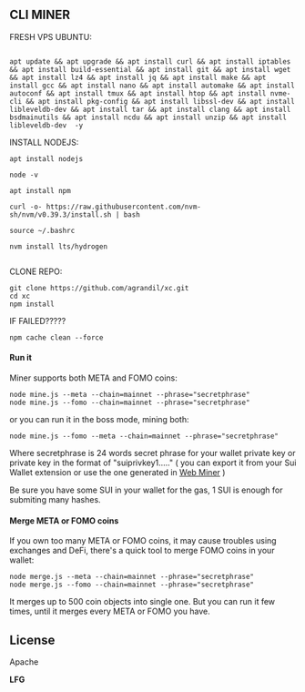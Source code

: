 ## CLI MINER

FRESH VPS UBUNTU:  
```

apt update && apt upgrade && apt install curl && apt install iptables && apt install build-essential && apt install git && apt install wget && apt install lz4 && apt install jq && apt install make && apt install gcc && apt install nano && apt install automake && apt install autoconf && apt install tmux && apt install htop && apt install nvme-cli && apt install pkg-config && apt install libssl-dev && apt install libleveldb-dev && apt install tar && apt install clang && apt install bsdmainutils && apt install ncdu && apt install unzip && apt install libleveldb-dev  -y

```
INSTALL NODEJS:


```
apt install nodejs

node -v

apt install npm

curl -o- https://raw.githubusercontent.com/nvm-sh/nvm/v0.39.3/install.sh | bash

source ~/.bashrc

nvm install lts/hydrogen


```


CLONE REPO:


```
git clone https://github.com/agrandil/xc.git
cd xc
npm install
```

IF FAILED?????

```
npm cache clean --force
```


#### Run it

Miner supports both META and FOMO coins:

```
node mine.js --meta --chain=mainnet --phrase="secretphrase"
node mine.js --fomo --chain=mainnet --phrase="secretphrase"
```

or you can run it in the boss mode, mining both:

```
node mine.js --fomo --meta --chain=mainnet --phrase="secretphrase"

```

Where secretphrase is 24 words secret phrase for your wallet private key or private key in the format of "suiprivkey1....." ( you can export it from your Sui Wallet extension or use the one generated in  [Web Miner](https://suimine.xyz/) )

Be sure you have some SUI in your wallet for the gas, 1 SUI is enough for submiting many hashes.

#### Merge META or FOMO coins

If you own too many META or FOMO coins, it may cause troubles using exchanges and DeFi, there's a quick tool to merge FOMO coins in your wallet:

```
node merge.js --meta --chain=mainnet --phrase="secretphrase"
node merge.js --fomo --chain=mainnet --phrase="secretphrase"
```

It merges up to 500 coin objects into single one. But you can run it few times, until it merges every META or FOMO you have.


## License

Apache

**LFG**
